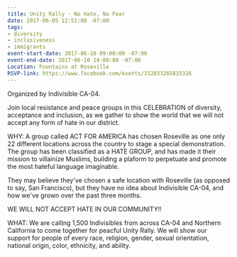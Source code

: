```yaml
---
title: Unity Rally - No Hate, No Fear
date: 2017-06-05 12:51:00 -07:00
tags:
- diversity
- inclusiveness
- immigrants
event-start-date: 2017-06-10 09:00:00 -07:00
event-end-date: 2017-06-10 14:00:00 -07:00
Location: Fountains at Roseville
RSVP-link: https://www.facebook.com/events/312833265815326
---
```


Organized by Indivisible CA-04. 

Join local resistance and peace groups in this CELEBRATION of diversity, acceptance and inclusion, as we gather to show the world that we will not accept any form of hate in our district. 

WHY: A group called ACT FOR AMERICA has chosen Roseville as one only 22 different locations across the country to stage a special demonstration. The group has been classified as a HATE GROUP, and has made it their mission to villainize Muslims, building a plaform to perpetuate and promote the most hateful language imaginable. 

They may believe they've chosen a safe location with Roseville (as opposed to say, San Francisco), but they have no idea about Indivisible CA-04, and how we've grown over the past three months.

WE WILL NOT ACCEPT HATE IN OUR COMMUNITY!!

WHAT: We are calling 1,500 Indivisibles from across CA-04 and Northern California to come together for peacful Unity Rally. We will show our support for people of every race, religion, gender, sexual orientation, national origin, color, ethnicity, and ability. 